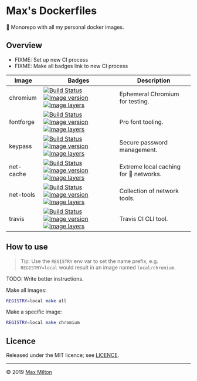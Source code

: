 # Max's Dockerfiles

🐋 Monorepo with all my personal docker images.

## Overview

- FIXME: Set up new CI process
- FIXME: Make all badges link to new CI process

<!-- prettier-ignore -->
| Image | Badges | Description |
| --- | --- | --- |
| chromium | [![Build Status](https://travis-ci.org/MaxMilton/docker-chromium.svg?branch=master)](https://travis-ci.org/MaxMilton/docker-chromium) [![Image version](https://images.microbadger.com/badges/version/maxmilton/chromium.svg)](https://microbadger.com/images/maxmilton/chromium) [![Image layers](https://images.microbadger.com/badges/image/maxmilton/chromium.svg)](https://microbadger.com/images/maxmilton/chromium) | Ephemeral Chromium for testing. |
| fontforge | [![Build Status](https://travis-ci.org/MaxMilton/docker-fontforge.svg?branch=master)](https://travis-ci.org/MaxMilton/docker-fontforge) [![Image version](https://images.microbadger.com/badges/version/maxmilton/fontforge.svg)](https://microbadger.com/images/maxmilton/fontforge) [![Image layers](https://images.microbadger.com/badges/image/maxmilton/fontforge.svg)](https://microbadger.com/images/maxmilton/fontforge) | Pro font tooling. |
| keypass | [![Build Status](https://travis-ci.com/MaxMilton/docker-keepass.svg?branch=master)](https://travis-ci.com/MaxMilton/docker-keepass) [![Image version](https://images.microbadger.com/badges/version/maxmilton/keepass.svg)](https://microbadger.com/images/maxmilton/keepass) [![Image layers](https://images.microbadger.com/badges/image/maxmilton/keepass.svg)](https://microbadger.com/images/maxmilton/keepass) | Secure password management. |
| net-cache | [![Build Status](https://travis-ci.com/MaxMilton/docker-net-cache.svg?branch=master)](https://travis-ci.com/MaxMilton/docker-net-cache) [![Image version](https://images.microbadger.com/badges/version/maxmilton/net-cache.svg)](https://microbadger.com/images/maxmilton/net-cache) [![Image layers](https://images.microbadger.com/badges/image/maxmilton/net-cache.svg)](https://microbadger.com/images/maxmilton/net-cache) | Extreme local caching for 💩 networks. |
| net-tools | [![Build Status](https://travis-ci.com/MaxMilton/docker-net-tools.svg?branch=master)](https://travis-ci.com/MaxMilton/docker-net-tools) [![Image version](https://images.microbadger.com/badges/version/maxmilton/net-tools.svg)](https://microbadger.com/images/maxmilton/net-tools) [![Image layers](https://images.microbadger.com/badges/image/maxmilton/net-tools.svg)](https://microbadger.com/images/maxmilton/net-tools) | Collection of network tools. |
| travis | [![Build Status](https://travis-ci.org/MaxMilton/docker-travis.svg?branch=master)](https://travis-ci.org/MaxMilton/docker-travis) [![Image version](https://images.microbadger.com/badges/version/maxmilton/travis.svg)](https://microbadger.com/images/maxmilton/travis) [![Image layers](https://images.microbadger.com/badges/image/maxmilton/travis.svg)](https://microbadger.com/images/maxmilton/travis) | Travis CI CLI tool. |

## How to use

> Tip: Use the `REGISTRY` env var to set the name prefix, e.g. `REGISTRY=local` would result in an image named `local/chromium`.

TODO: Write better instructions.

Make all images:

```sh
REGISTRY=local make all
```

Make a specific image:

```sh
REGISTRY=local make chromium
```

## Licence

Released under the MIT licence; see [LICENCE](./LICENCE).

---

© 2019 [Max Milton](https://maxmilton.com)
